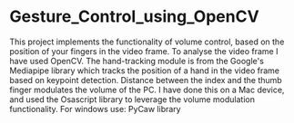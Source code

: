 # Gesture_Control_using_OpenCV
This project implements the functionality of volume control, based on the position of your fingers in the video frame. To analyse the video frame I have used OpenCV. The hand-tracking module is from the Google's Mediapipe library which tracks the position of a hand in the video frame based on keypoint detection. Distance between the index and the thumb finger modulates the volume of the PC. 
I have done this on a Mac device, and used the Osascript library to leverage the volume modulation functionality. For windows use: PyCaw library 
